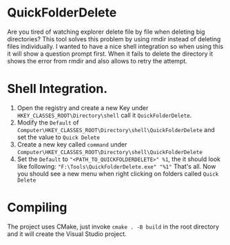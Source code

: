 # QuickFolderDelete
Are you tired of watching explorer delete file by file when deleting big directories? This tool solves this problem by using rmdir instead of deleting files individually.
I wanted to have a nice shell integration so when using this it will show a question prompt first. When it fails to delete the directory it shows the error from rmdir and
also allows to retry the attempt.

# Shell Integration.
1. Open the registry and create a new Key under `HKEY_CLASSES_ROOT\Directory\shell` call it `QuickFolderDelete`. 
2. Modify the `Default` of `Computer\HKEY_CLASSES_ROOT\Directory\shell\QuickFolderDelete` and set the value to `Quick Delete`
3. Create a new key called `command` under `Computer\HKEY_CLASSES_ROOT\Directory\shell\QuickFolderDelete`
4. Set the `Default` to `"<PATH_TO_QUICKFOLDERDELETE>" %1`, the it should look like following: `"F:\Tools\QuickFolderDelete.exe" "%1"`
That's all. Now you should see a new menu when right clicking on folders called `Quick Delete`

# Compiling
The project uses CMake, just invoke `cmake . -B build` in the root directory and it will create the Visual Studio project.

